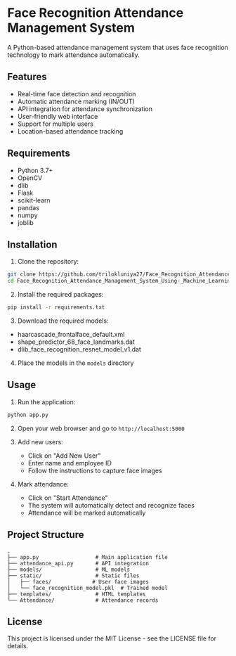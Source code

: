 # Face Recognition Attendance Management System

A Python-based attendance management system that uses face recognition technology to mark attendance automatically.

## Features

- Real-time face detection and recognition
- Automatic attendance marking (IN/OUT)
- API integration for attendance synchronization
- User-friendly web interface
- Support for multiple users
- Location-based attendance tracking

## Requirements

- Python 3.7+
- OpenCV
- dlib
- Flask
- scikit-learn
- pandas
- numpy
- joblib

## Installation

1. Clone the repository:
```bash
git clone https://github.com/trilokluniya27/Face_Recognition_Attendance_Management_System_Using-_Machine_Learning.git
cd Face_Recognition_Attendance_Management_System_Using-_Machine_Learning
```

2. Install the required packages:
```bash
pip install -r requirements.txt
```

3. Download the required models:
- haarcascade_frontalface_default.xml
- shape_predictor_68_face_landmarks.dat
- dlib_face_recognition_resnet_model_v1.dat

4. Place the models in the `models` directory

## Usage

1. Run the application:
```bash
python app.py
```

2. Open your web browser and go to `http://localhost:5000`

3. Add new users:
   - Click on "Add New User"
   - Enter name and employee ID
   - Follow the instructions to capture face images

4. Mark attendance:
   - Click on "Start Attendance"
   - The system will automatically detect and recognize faces
   - Attendance will be marked automatically

## Project Structure

```
.
├── app.py                  # Main application file
├── attendance_api.py       # API integration
├── models/                 # ML models
├── static/                 # Static files
│   ├── faces/             # User face images
│   └── face_recognition_model.pkl  # Trained model
├── templates/              # HTML templates
└── Attendance/             # Attendance records
```

## License

This project is licensed under the MIT License - see the LICENSE file for details.